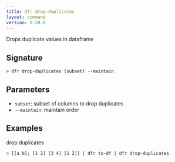 ```yaml
---
title: dfr drop-duplicates
layout: command
version: 0.59.0
---
```


Drops duplicate values in dataframe

## Signature

```> dfr drop-duplicates (subset) --maintain```

## Parameters

 -  `subset`: subset of columns to drop duplicates
 -  `--maintain`: maintain order

## Examples

drop duplicates
```shell
> [[a b]; [1 2] [3 4] [1 2]] | dfr to-df | dfr drop-duplicates
```

